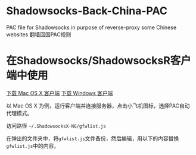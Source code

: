 # Shadowsocks-Back-China-PAC

PAC file for Shadowsocks in purpose of reverse-proxy some Chinese websites
翻墙回国PAC规则

# 在Shadowsocks/ShadowsocksR客户端中使用

[下载 Mac OS X 客户端](https://github.com/shadowsocks/shadowsocks-iOS/wiki/Shadowsocks-for-OSX-Help)
[下载 Windows 客户端](https://github.com/shadowsocksrr/shadowsocksr-csharp/releases)

以 Mac OS X 为例，运行客户端并连接服务器，点击小飞机图标，选择PAC自动代理模式。

访问路径 `~/.ShadowsocksX-NG/gfwlist.js`

在弹出的文件夹中，将`gfwlist.js`文件备份，然后编辑，用以下的内容替换`gfwlist.js`中的内容。
